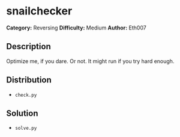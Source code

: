# snailchecker
**Category:** Reversing
**Difficulty:** Medium
**Author:** Eth007

## Description

Optimize me, if you dare. Or not. It might run if you try hard enough.

## Distribution

- `check.py`

## Solution

- `solve.py`
